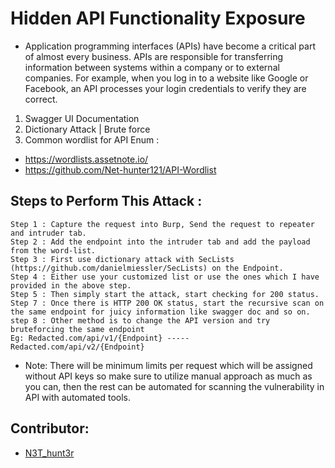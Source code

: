 # Hidden API Functionality Exposure
- Application programming interfaces (APIs) have become a critical part of almost every business. APIs are responsible for transferring information between systems within a company or to external companies. For example, when you log in to a website like Google or Facebook, an API processes your login credentials to verify they are correct.

1. Swagger UI Documentation
2. Dictionary Attack | Brute force
3. Common wordlist for API Enum :
- https://wordlists.assetnote.io/
- https://github.com/Net-hunter121/API-Wordlist

## Steps to Perform This Attack :
```
Step 1 : Capture the request into Burp, Send the request to repeater and intruder tab.
Step 2 : Add the endpoint into the intruder tab and add the payload from the word-list.
Step 3 : First use dictionary attack with SecLists (https://github.com/danielmiessler/SecLists) on the Endpoint.
Step 4 : Either use your customized list or use the ones which I have provided in the above step.
Step 5 : Then simply start the attack, start checking for 200 status.
Step 7 : Once there is HTTP 200 OK status, start the recursive scan on the same endpoint for juicy information like swagger doc and so on.
step 8 : Other method is to change the API version and try bruteforcing the same endpoint
Eg: Redacted.com/api/v1/{Endpoint} ----- Redacted.com/api/v2/{Endpoint}
```
* Note: There will be minimum limits per request which will be assigned without API keys so make sure to utilize manual approach as much as you can, then the rest can be automated for scanning the vulnerability in API with automated tools.

## Contributor:
- [N3T_hunt3r](https://twitter.com/N3T_hunt3r)

